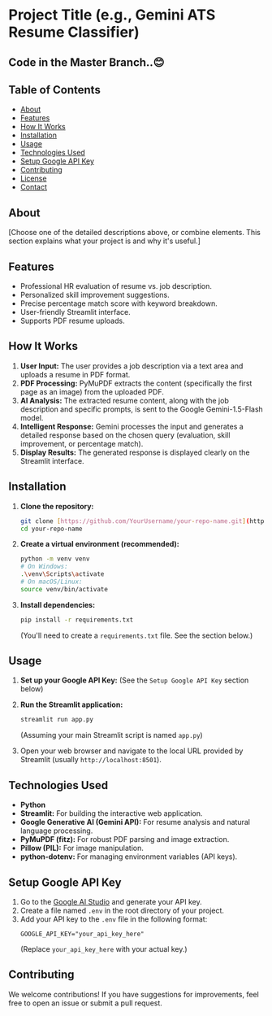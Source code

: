 # Project Title (e.g., Gemini ATS Resume Classifier)

## Code in the Master Branch..😊


## Table of Contents
- [About](#about)
- [Features](#features)
- [How It Works](#how-it-works)
- [Installation](#installation)
- [Usage](#usage)
- [Technologies Used](#technologies-used)
- [Setup Google API Key](#setup-google-api-key)
- [Contributing](#contributing)
- [License](#license)
- [Contact](#contact)

## About
[Choose one of the detailed descriptions above, or combine elements. This section explains what your project is and why it's useful.]

## Features
* Professional HR evaluation of resume vs. job description.
* Personalized skill improvement suggestions.
* Precise percentage match score with keyword breakdown.
* User-friendly Streamlit interface.
* Supports PDF resume uploads.

## How It Works
1.  **User Input:** The user provides a job description via a text area and uploads a resume in PDF format.
2.  **PDF Processing:** PyMuPDF extracts the content (specifically the first page as an image) from the uploaded PDF.
3.  **AI Analysis:** The extracted resume content, along with the job description and specific prompts, is sent to the Google Gemini-1.5-Flash model.
4.  **Intelligent Response:** Gemini processes the input and generates a detailed response based on the chosen query (evaluation, skill improvement, or percentage match).
5.  **Display Results:** The generated response is displayed clearly on the Streamlit interface.

## Installation

1.  **Clone the repository:**
    ```bash
    git clone [https://github.com/YourUsername/your-repo-name.git](https://github.com/YourUsername/your-repo-name.git)
    cd your-repo-name
    ```

2.  **Create a virtual environment (recommended):**
    ```bash
    python -m venv venv
    # On Windows:
    .\venv\Scripts\activate
    # On macOS/Linux:
    source venv/bin/activate
    ```

3.  **Install dependencies:**
    ```bash
    pip install -r requirements.txt
    ```
    (You'll need to create a `requirements.txt` file. See the section below.)

## Usage

1.  **Set up your Google API Key:** (See the `Setup Google API Key` section below)

2.  **Run the Streamlit application:**
    ```bash
    streamlit run app.py
    ```
    (Assuming your main Streamlit script is named `app.py`)

3.  Open your web browser and navigate to the local URL provided by Streamlit (usually `http://localhost:8501`).

## Technologies Used
* **Python**
* **Streamlit:** For building the interactive web application.
* **Google Generative AI (Gemini API):** For resume analysis and natural language processing.
* **PyMuPDF (fitz):** For robust PDF parsing and image extraction.
* **Pillow (PIL):** For image manipulation.
* **python-dotenv:** For managing environment variables (API keys).

## Setup Google API Key

1.  Go to the [Google AI Studio](https://aistudio.google.com/app/apikey) and generate your API key.
2.  Create a file named `.env` in the root directory of your project.
3.  Add your API key to the `.env` file in the following format:
    ```
    GOOGLE_API_KEY="your_api_key_here"
    ```
    (Replace `your_api_key_here` with your actual key.)

## Contributing
We welcome contributions! If you have suggestions for improvements, feel free to open an issue or submit a pull request.

